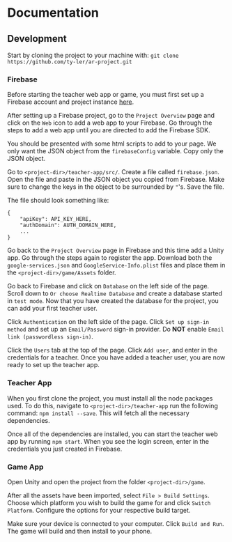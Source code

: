 # Documentation
## Development
Start by cloning the project to your machine with:  `git clone https://github.com/ty-ler/ar-project.git`

### Firebase
Before starting the teacher web app or game, you must first set up a Firebase account and project instance [here](https://firebase.google.com/).

After setting up a Firebase project, go to the `Project Overview` page and click on the `Web` icon to add a web app to your Firebase.  Go through the steps to add a web app until you are directed to add the Firebase SDK.

You should be presented with some html scripts to add to your page. We only want the JSON object from the `firebaseConfig` variable. Copy only the JSON object.

Go to `<project-dir>/teacher-app/src/`. Create a file called `firebase.json`. Open the file and paste in the JSON object you copied from Firebase. Make sure to change the keys in the object to be surrounded by `"`'s. Save the file.

The file should look something like: 
```
{
	"apiKey": API_KEY_HERE,
	"authDomain": AUTH_DOMAIN_HERE,
	...
}
```

Go back to the `Project Overview` page in Firebase and this time add a Unity app. Go through the steps again to register the app. Download both the `google-services.json` and `GoogleService-Info.plist` files and place them in the `<project-dir>/game/Assets` folder.

Go back to Firebase and click on `Database` on the left side of the page. Scroll down to `Or choose Realtime Database` and create a database started in `test mode`. Now that you have created the database for the project,  you can add your first teacher user.

Click `Authentication` on the left side of the page. Click `Set up sign-in method`  and set up an `Email/Password` sign-in provider. Do **NOT** enable `Email link (passwordless sign-in)`.

Click the `Users` tab at the top of the page. Click `Add user`, and enter in the credentials for a teacher. Once you have added a teacher user, you are now ready to set up the teacher app.

### Teacher App
When you first clone the project, you must install all the node packages used. To do this, navigate to `<project-dir>/teacher-app` run the following command: `npm install --save`. This will fetch all the necessary dependencies.

Once all of the dependencies are installed, you can start the teacher web app by running `npm start`. When you see the login screen, enter in the credentials you just created in Firebase.

### Game App
Open Unity and open the project from the folder `<project-dir>/game`. 

After all the assets have been imported, select `File > Build Settings`. Choose which platform you wish to build the game for and click `Switch Platform`. Configure the options for your respective build target. 

Make sure your device is connected to your computer. Click `Build and Run`.  The game will build and then install to your phone.





